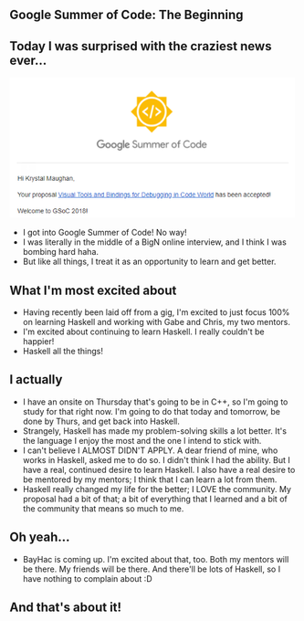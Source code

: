 ## Google Summer of Code: The Beginning

## Today I was surprised with the craziest news ever...

<img src="/images/GSoc_/g_001.png" width="500">

- I got into Google Summer of Code! No way!
- I was literally in the middle of a BigN online interview, and I think I was bombing hard haha.
- But like all things, I treat it as an opportunity to learn and get better.

## What I'm most excited about

- Having recently been laid off from a gig, I'm excited to just focus 100% on learning Haskell and working with Gabe and Chris,
  my two mentors. 
- I'm excited about continuing to learn Haskell. I really couldn't be happier!
- Haskell all the things!

## I actually
- I have an onsite on Thursday that's going to be in C++, so I'm going to study for that right now. I'm going to do that
  today and tomorrow, be done by Thurs, and get back into Haskell. 
- Strangely, Haskell has made my problem-solving skills a lot better. It's the language I enjoy the most and the one
  I intend to stick with.
- I can't believe I ALMOST DIDN'T APPLY. A dear friend of mine, who works in Haskell, asked me to do so. I didn't think
  I had the ability. But I have a real, continued desire to learn Haskell. I also have a real desire to be mentored
  by my mentors; I think that I can learn a lot from them.
- Haskell really changed my life for the better; I LOVE the community. My proposal had a bit of that; a bit of everything
  that I learned and a bit of the community that means so much to me.
  
## Oh yeah...
- BayHac is coming up. I'm excited about that, too. Both my mentors will be there. My friends will be there. And there'll
  be lots of Haskell, so I have nothing to complain about :D
  
## And that's about it!
